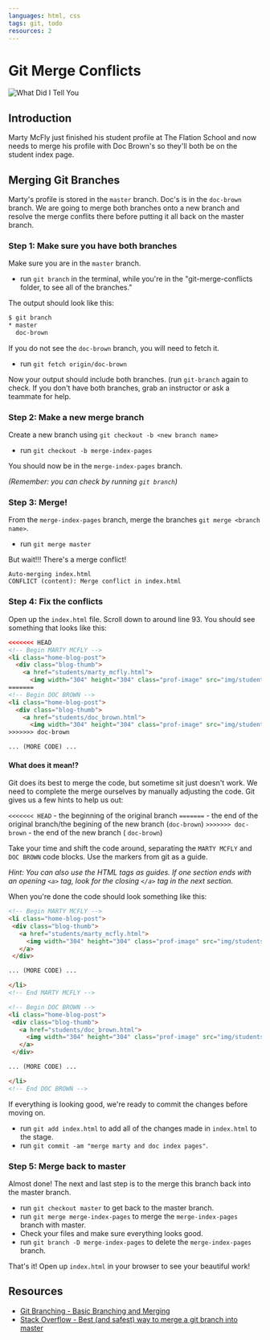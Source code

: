 ```yaml
---
languages: html, css
tags: git, todo
resources: 2
---
```

# Git Merge Conflicts

![What Did I Tell You](http://www.geekynews.com/pub/wp-content/uploads/2013/09/lloyd-back-to-the-future-439x247.jpg)

## Introduction

Marty McFly just finished his student profile at The Flation School and now needs to merge his profile with Doc Brown's so they'll both be on the student index page.

## Merging Git Branches

Marty's profile is stored in the `master` branch. Doc's is in the `doc-brown` branch. We are going to merge both branches onto a new branch and resolve the merge conflits there before putting it all back on the master branch.

### Step 1: Make sure you have both branches

Make sure you are in the `master` branch.
- run `git branch` in the terminal, while you're in the "git-merge-conflicts folder, to see all of the branches."

The output should look like this:

```bash
$ git branch
* master
  doc-brown
```

If you do not see the `doc-brown` branch, you will need to fetch it.
- run `git fetch origin/doc-brown`

Now your output should include both branches. (run `git-branch` again to check. If you don't have both branches, grab an instructor or ask a teammate for help.


### Step 2: Make a new merge branch

Create a new branch using `git checkout -b <new branch name>`
- run `git checkout -b merge-index-pages`

You should now be in the `merge-index-pages` branch.

 _(Remember: you can check by running `git branch`)_

### Step 3: Merge!

From the `merge-index-pages` branch, merge the branches `git merge <branch name>`.
 - run `git merge master`

 But wait!!! There's a merge conflict!

```
Auto-merging index.html
CONFLICT (content): Merge conflict in index.html
```

### Step 4: Fix the conflicts

Open up the `index.html` file. Scroll down to around line 93. You should see something that looks like this:

```html
<<<<<<< HEAD
<!-- Begin MARTY MCFLY -->
<li class="home-blog-post">
  <div class="blog-thumb">
    <a href="students/marty_mcfly.html">
      <img width="304" height="304" class="prof-image" src="img/students/marty_mcfly_index_profile.jpg" class="attachment-blog-thumb wp-post-image" alt="doc brown">
=======
<!-- Begin DOC BROWN -->
<li class="home-blog-post">
  <div class="blog-thumb">
    <a href="students/doc_brown.html">
      <img width="304" height="304" class="prof-image" src="img/students/doc_brown_index_profile.jpg" class="attachment-blog-thumb wp-post-image" alt="doc brown">
>>>>>>> doc-brown

... (MORE CODE) ...

```
#### What does it mean!?

Git does its best to merge the code, but sometime sit just doesn't work. We need to complete the merge ourselves by manually adjusting the code. Git gives us a few hints to help us out:

 `<<<<<<< HEAD` - the beginning of the original branch
 `=======` - the end of the original branch/the begining of the new branch (`doc-brown`)
 `>>>>>>> doc-brown` - the end of the new branch ( `doc-brown`)

Take your time and shift the code around, separating the `MARTY MCFLY` and `DOC BROWN` code blocks. Use the markers from  git as a guide.

_Hint: You can also use the HTML tags as guides. If one section ends with an opening `<a>` tag, look for the closing `</a>` tag in the next section._

When you're done the code should look something like this:

 ```html
<!-- Begin MARTY MCFLY -->
<li class="home-blog-post">
  <div class="blog-thumb">
    <a href="students/marty_mcfly.html">
      <img width="304" height="304" class="prof-image" src="img/students/marty_mcfly_index_profile.jpg" class="attachment-blog-thumb wp-post-image" alt="doc brown">
    </a>
  </div>

... (MORE CODE) ...

</li>
<!-- End MARTY MCFLY -->

<!-- Begin DOC BROWN -->
<li class="home-blog-post">
  <div class="blog-thumb">
    <a href="students/doc_brown.html">
      <img width="304" height="304" class="prof-image" src="img/students/doc_brown_index_profile.jpg" class="attachment-blog-thumb wp-post-image" alt="doc brown">
    </a>
  </div>

... (MORE CODE) ...

</li>
<!-- End DOC BROWN -->
 ```

If everything is looking good, we're ready to commit the changes before moving on.
- run `git add index.html` to add all of the changes made in `index.html` to the stage.
- run `git commit -am "merge marty and doc index pages"`.


### Step 5: Merge back to master

Almost done! The next and last step is to the merge this branch back into the master branch.
- run `git checkout master` to get back to the master branch.
- run `git merge merge-index-pages` to merge the `merge-index-pages` branch with master.
- Check your files and make sure everything looks good.
- run `git branch -D merge-index-pages` to delete the `merge-index-pages` branch.

That's it! Open up `index.html` in your browser to see your beautiful work!

## Resources

- [Git Branching - Basic Branching and Merging](http://git-scm.com/book/en/Git-Branching-Basic-Branching-and-Merging)
- [Stack Overflow - Best (and safest) way to merge a git branch into master](http://stackoverflow.com/questions/5601931/best-and-safest-way-to-merge-a-git-branch-into-master)
